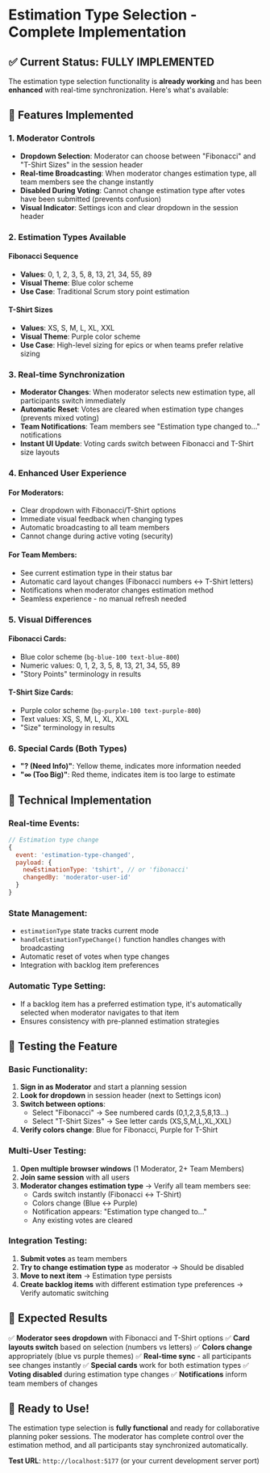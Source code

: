 # Estimation Type Selection - Complete Implementation

## ✅ **Current Status: FULLY IMPLEMENTED**

The estimation type selection functionality is **already working** and has been **enhanced** with real-time synchronization. Here's what's available:

## 🎯 **Features Implemented**

### 1. **Moderator Controls**
- **Dropdown Selection**: Moderator can choose between "Fibonacci" and "T-Shirt Sizes" in the session header
- **Real-time Broadcasting**: When moderator changes estimation type, all team members see the change instantly
- **Disabled During Voting**: Cannot change estimation type after votes have been submitted (prevents confusion)
- **Visual Indicator**: Settings icon and clear dropdown in the session header

### 2. **Estimation Types Available**

#### **Fibonacci Sequence**
- **Values**: 0, 1, 2, 3, 5, 8, 13, 21, 34, 55, 89
- **Visual Theme**: Blue color scheme
- **Use Case**: Traditional Scrum story point estimation

#### **T-Shirt Sizes**
- **Values**: XS, S, M, L, XL, XXL
- **Visual Theme**: Purple color scheme  
- **Use Case**: High-level sizing for epics or when teams prefer relative sizing

### 3. **Real-time Synchronization**
- **Moderator Changes**: When moderator selects new estimation type, all participants switch immediately
- **Automatic Reset**: Votes are cleared when estimation type changes (prevents mixed voting)
- **Team Notifications**: Team members see "Estimation type changed to..." notifications
- **Instant UI Update**: Voting cards switch between Fibonacci and T-Shirt size layouts

### 4. **Enhanced User Experience**

#### **For Moderators:**
- Clear dropdown with Fibonacci/T-Shirt options
- Immediate visual feedback when changing types
- Automatic broadcasting to all team members
- Cannot change during active voting (security)

#### **For Team Members:**
- See current estimation type in their status bar
- Automatic card layout changes (Fibonacci numbers ↔ T-Shirt letters)
- Notifications when moderator changes estimation method
- Seamless experience - no manual refresh needed

### 5. **Visual Differences**

#### **Fibonacci Cards:**
- Blue color scheme (`bg-blue-100 text-blue-800`)
- Numeric values: 0, 1, 2, 3, 5, 8, 13, 21, 34, 55, 89
- "Story Points" terminology in results

#### **T-Shirt Size Cards:**
- Purple color scheme (`bg-purple-100 text-purple-800`)  
- Text values: XS, S, M, L, XL, XXL
- "Size" terminology in results

### 6. **Special Cards (Both Types)**
- **"? (Need Info)"**: Yellow theme, indicates more information needed
- **"∞ (Too Big)"**: Red theme, indicates item is too large to estimate

## 🔧 **Technical Implementation**

### **Real-time Events:**
```javascript
// Estimation type change
{
  event: 'estimation-type-changed',
  payload: {
    newEstimationType: 'tshirt', // or 'fibonacci'
    changedBy: 'moderator-user-id'
  }
}
```

### **State Management:**
- `estimationType` state tracks current mode
- `handleEstimationTypeChange()` function handles changes with broadcasting
- Automatic reset of votes when type changes
- Integration with backlog item preferences

### **Automatic Type Setting:**
- If a backlog item has a preferred estimation type, it's automatically selected when moderator navigates to that item
- Ensures consistency with pre-planned estimation strategies

## 🧪 **Testing the Feature**

### **Basic Functionality:**
1. **Sign in as Moderator** and start a planning session
2. **Look for dropdown** in session header (next to Settings icon)
3. **Switch between options**: 
   - Select "Fibonacci" → See numbered cards (0,1,2,3,5,8,13...)
   - Select "T-Shirt Sizes" → See letter cards (XS,S,M,L,XL,XXL)
4. **Verify colors change**: Blue for Fibonacci, Purple for T-Shirt

### **Multi-User Testing:**
1. **Open multiple browser windows** (1 Moderator, 2+ Team Members)
2. **Join same session** with all users
3. **Moderator changes estimation type** → Verify all team members see:
   - Cards switch instantly (Fibonacci ↔ T-Shirt)
   - Colors change (Blue ↔ Purple)
   - Notification appears: "Estimation type changed to..."
   - Any existing votes are cleared

### **Integration Testing:**
1. **Submit votes** as team members
2. **Try to change estimation type** as moderator → Should be disabled
3. **Move to next item** → Estimation type persists
4. **Create backlog items** with different estimation type preferences → Verify automatic switching

## 🎯 **Expected Results**

✅ **Moderator sees dropdown** with Fibonacci and T-Shirt options
✅ **Card layouts switch** based on selection (numbers vs letters)
✅ **Colors change** appropriately (blue vs purple themes)
✅ **Real-time sync** - all participants see changes instantly
✅ **Special cards** work for both estimation types
✅ **Voting disabled** during estimation type changes
✅ **Notifications** inform team members of changes

## 🚀 **Ready to Use!**

The estimation type selection is **fully functional** and ready for collaborative planning poker sessions. The moderator has complete control over the estimation method, and all participants stay synchronized automatically.

**Test URL**: `http://localhost:5177` (or your current development server port)
